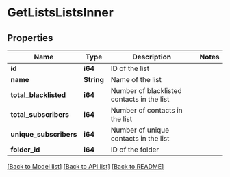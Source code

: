 # GetListsListsInner

## Properties

Name | Type | Description | Notes
------------ | ------------- | ------------- | -------------
**id** | **i64** | ID of the list | 
**name** | **String** | Name of the list | 
**total_blacklisted** | **i64** | Number of blacklisted contacts in the list | 
**total_subscribers** | **i64** | Number of contacts in the list | 
**unique_subscribers** | **i64** | Number of unique contacts in the list | 
**folder_id** | **i64** | ID of the folder | 

[[Back to Model list]](../README.md#documentation-for-models) [[Back to API list]](../README.md#documentation-for-api-endpoints) [[Back to README]](../README.md)


